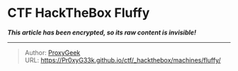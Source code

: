 # CTF HackTheBox Fluffy

_**This article has been encrypted, so its raw content is invisible!**_

---

> Author: [ProxyGeek](https://github.com/Pr0xyG33k)  
> URL: https://Pr0xyG33k.github.io/ctf/_hackthebox/machines/fluffy/  

